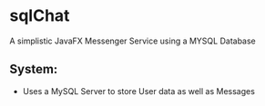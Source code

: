 # sqlChat
A simplistic JavaFX Messenger Service using a MYSQL Database

## System:
* Uses a MySQL Server to store User data as well as Messages
